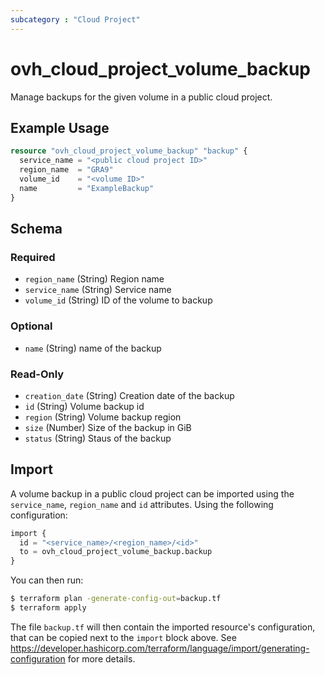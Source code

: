```yaml
---
subcategory : "Cloud Project"
---
```


# ovh_cloud_project_volume_backup

Manage backups for the given volume in a public cloud project.

## Example Usage

```terraform
resource "ovh_cloud_project_volume_backup" "backup" {
  service_name = "<public cloud project ID>"
  region_name  = "GRA9"
  volume_id    = "<volume ID>"
  name         = "ExampleBackup"
}
```

## Schema

### Required

- `region_name` (String) Region name
- `service_name` (String) Service name
- `volume_id` (String) ID of the volume to backup

### Optional

- `name` (String) name of the backup

### Read-Only

- `creation_date` (String) Creation date of the backup
- `id` (String) Volume backup id
- `region` (String) Volume backup region
- `size` (Number) Size of the backup in GiB
- `status` (String) Staus of the backup

## Import

A volume backup in a public cloud project can be imported using the `service_name`, `region_name` and `id` attributes. Using the following configuration:

```terraform
import {
  id = "<service_name>/<region_name>/<id>"
  to = ovh_cloud_project_volume_backup.backup
}
```

You can then run:

```bash
$ terraform plan -generate-config-out=backup.tf
$ terraform apply
```

The file `backup.tf` will then contain the imported resource's configuration, that can be copied next to the `import` block above. See https://developer.hashicorp.com/terraform/language/import/generating-configuration for more details.
